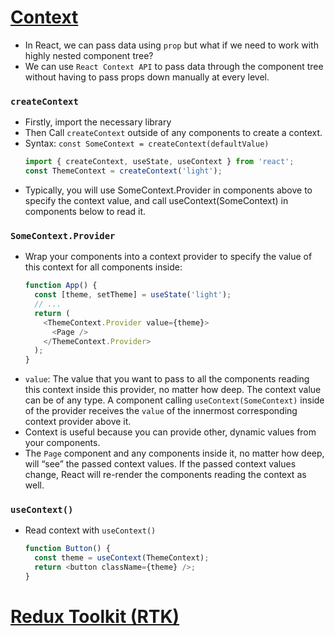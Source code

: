 # [Context](https://react.dev/reference/react/createContext)
- In React, we can pass data using `prop` but what if we need to work with highly nested component tree?
- We can use `React Context API` to pass data through the component tree without having to pass props down manually at every level.
  
### `createContext`
- Firstly, import the necessary library
- Then Call `createContext` outside of any components to create a context.
- Syntax: `const SomeContext = createContext(defaultValue)`
  ```javascript
  import { createContext, useState, useContext } from 'react';
  const ThemeContext = createContext('light');
  ```
- Typically, you will use SomeContext.Provider in components above to specify the context value, and call useContext(SomeContext) in components below to read it.

### `SomeContext.Provider`
- Wrap your components into a context provider to specify the value of this context for all components inside:
  ```javascript
  function App() {
    const [theme, setTheme] = useState('light');
    // ...
    return (
      <ThemeContext.Provider value={theme}>
        <Page />
      </ThemeContext.Provider>
    );
  }
  ```
- `value`: The value that you want to pass to all the components reading this context inside this provider, no matter how deep. The context value can be of any type. A component calling `useContext(SomeContext)` inside of the provider receives the `value` of the innermost corresponding context provider above it.
- Context is useful because you can provide other, dynamic values from your components.
- The `Page` component and any components inside it, no matter how deep, will “see” the passed context values. If the passed context values change, React will re-render the components reading the context as well.

### `useContext()`
- Read context with `useContext()`
  ```javascript
  function Button() {
    const theme = useContext(ThemeContext);
    return <button className={theme} />;
  }
  ```




# [Redux Toolkit (RTK)](https://redux-toolkit.js.org/tutorials/overview)
